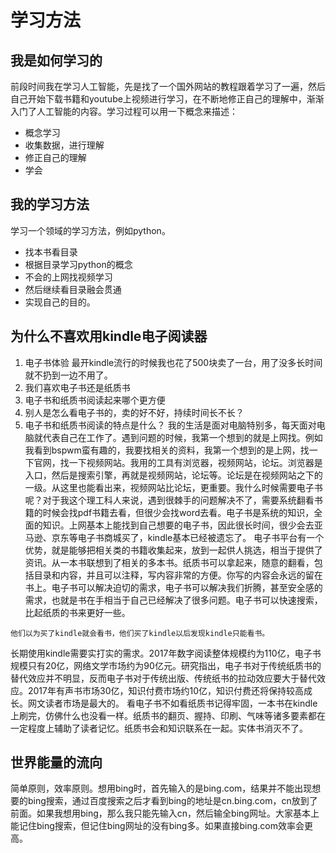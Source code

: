 # 学习方法
## 我是如何学习的
前段时间我在学习人工智能，先是找了一个国外网站的教程跟着学习了一遍，然后自己开始下载书籍和youtube上视频进行学习，在不断地修正自己的理解中，渐渐入门了人工智能的内容。学习过程可以用一下概念来描述：
- 概念学习
- 收集数据，进行理解
- 修正自己的理解
- 学会
## 我的学习方法
学习一个领域的学习方法，例如python。
- 找本书看目录
- 根据目录学习python的概念
- 不会的上网找视频学习
- 然后继续看目录融会贯通
- 实现自己的目的。
## 为什么不喜欢用kindle电子阅读器
1. 电子书体验
最开kindle流行的时候我也花了500块卖了一台，用了没多长时间就不扔到一边不用了。
1. 我们喜欢电子书还是纸质书
2. 电子书和纸质书阅读起来哪个更方便
3. 别人是怎么看电子书的，卖的好不好，持续时间长不长？
4. 电子书和纸质书阅读的特点是什么？
我的生活是面对电脑特别多，每天面对电脑就代表自己在工作了。遇到问题的时候，我第一个想到的就是上网找。例如我看到bspwm蛮有趣的，我要找相关的资料，我第一个想到的是上网，找一下官网，找一下视频网站。我用的工具有浏览器，视频网站，论坛。浏览器是入口，然后是搜索引擎，再就是视频网站，论坛等。论坛是在视频网站之下的一级。从这里也能看出来，视频网站比论坛，更重要。我什么时候需要电子书呢？对于我这个理工科人来说，遇到很棘手的问题解决不了，需要系统翻看书籍的时候会找pdf书籍去看，但很少会找word去看。电子书是系统的知识，全面的知识。上网基本上能找到自己想要的电子书，因此很长时间，很少会去亚马逊、京东等电子书商城买了，kindle基本已经被遗忘了。
电子书平台有一个优势，就是能够把相关类的书籍收集起来，放到一起供人挑选，相当于提供了资讯。从一本书联想到了相关的多本书。纸质书可以拿起来，随意的翻看，包括目录和内容，并且可以注释，写内容非常的方便。你写的内容会永远的留在书上。电子书可以解决迫切的需求，电子书可以解决我们折腾，甚至安全感的需求，也就是书在手相当于自己已经解决了很多问题。电子书可以快速搜索，比起纸质的书来更好一些。
```
他们以为买了kindle就会看书，他们买了kindle以后发现kindle只能看书。
```
长期使用kindle需要实打实的需求。2017年数字阅读整体规模约为110亿，电子书规模只有20亿，网络文学市场约为90亿元。研究指出，电子书对于传统纸质书的替代效应并不明显，反而电子书对于传统出版、传统纸书的拉动效应要大于替代效应。2017年有声书市场30亿，知识付费市场约10亿，知识付费还将保持较高成长。网文读者市场是最大的。
看电子书不如看纸质书记得牢固，一本书在kindle上刷完，仿佛什么也没看一样。纸质书的翻页、握持、印刷、气味等诸多要素都在一定程度上辅助了读者记忆。纸质书会和知识联系在一起。实体书消灭不了。
## 世界能量的流向
简单原则，效率原则。想用bing时，首先输入的是bing.com，结果并不能出现想要的bing搜索，通过百度搜索之后才看到bing的地址是cn.bing.com，cn放到了前面。如果我想用bing，那么我只能先输入cn，然后输全bing网址。大家基本上能记住bing搜索，但记住bing网址的没有bing多。如果直接bing.com效率会更高。
